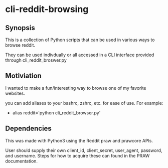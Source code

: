 # cli-reddit-browsing
## Synopsis 
This is a collection of Python scripts that can be used in various ways to browse reddit. 

They can be used indivdually or all accessed in a CLI interface provided through cli_reddit_broswer.py 

## Motiviation 
I wanted to make a fun/interesting way to browse one of my favorite websites. 

you can add aliases to your bashrc, zshrc, etc. for ease of use. For example: 
* alias reddit='python cli_reddit_browser.py'

## Dependencies 
This was made with Python3 using the Reddit praw and prawcore APIs.

User should supply their own client_id, client_secret, user_agent, password, and username. Steps for how to acquire these can found in the PRAW documentation. 
 
